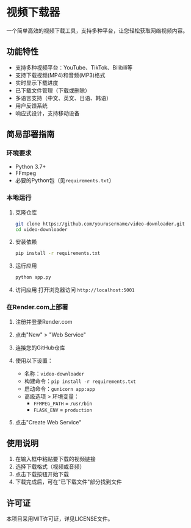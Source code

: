 # 视频下载器

一个简单高效的视频下载工具，支持多种平台，让您轻松获取网络视频内容。

## 功能特性

- 支持多种视频平台：YouTube、TikTok、Bilibili等
- 支持下载视频(MP4)和音频(MP3)格式
- 实时显示下载进度
- 已下载文件管理（下载或删除）
- 多语言支持（中文、英文、日语、韩语）
- 用户反馈系统
- 响应式设计，支持移动设备

## 简易部署指南

### 环境要求

- Python 3.7+
- FFmpeg
- 必要的Python包（见`requirements.txt`）

### 本地运行

1. 克隆仓库
   ```bash
   git clone https://github.com/yourusername/video-downloader.git
   cd video-downloader
   ```

2. 安装依赖
   ```bash
   pip install -r requirements.txt
   ```

3. 运行应用
   ```bash
   python app.py
   ```

4. 访问应用
   打开浏览器访问 `http://localhost:5001`

### 在Render.com上部署

1. 注册并登录Render.com
2. 点击"New" > "Web Service"
3. 连接您的GitHub仓库
4. 使用以下设置：
   - 名称：`video-downloader`
   - 构建命令：`pip install -r requirements.txt`
   - 启动命令：`gunicorn app:app`
   - 高级选项 > 环境变量：
     - `FFMPEG_PATH` = `/usr/bin`
     - `FLASK_ENV` = `production`

5. 点击"Create Web Service"

## 使用说明

1. 在输入框中粘贴要下载的视频链接
2. 选择下载格式（视频或音频）
3. 点击下载按钮开始下载
4. 下载完成后，可在"已下载文件"部分找到文件

## 许可证

本项目采用MIT许可证，详见LICENSE文件。 